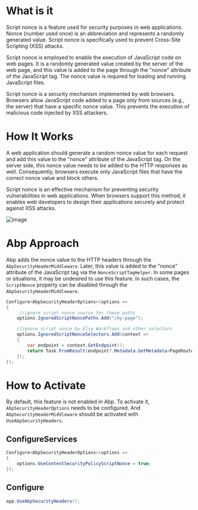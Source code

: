 # What is it

Script nonce is a feature used for security purposes in web applications. Nonce (number used once) is an abbreviation and represents a randomly generated value. Script nonce is specifically used to prevent Cross-Site Scripting (XSS) attacks.

Script nonce is employed to enable the execution of JavaScript code on web pages. It is a randomly generated value created by the server of the web page, and this value is added to the page through the "nonce" attribute of the JavaScript tag. The nonce value is required for loading and running JavaScript files.

Script nonce is a security mechanism implemented by web browsers. Browsers allow JavaScript code added to a page only from sources (e.g., the server) that have a specific nonce value. This prevents the execution of malicious code injected by XSS attackers.

# How It Works

A web application should generate a random nonce value for each request and add this value to the "nonce" attribute of the JavaScript tag. On the server side, this nonce value needs to be added to the HTTP responses as well. Consequently, browsers execute only JavaScript files that have the correct nonce value and block others.

Script nonce is an effective mechanism for preventing security vulnerabilities in web applications. When browsers support this method, it enables web developers to design their applications securely and protect against XSS attacks.

![image](https://github.com/salihozkara/MD/assets/58659931/9751cf17-870e-473b-8754-d729e598d5cc)

# Abp Approach

Abp adds the nonce value to the HTTP headers through the `AbpSecurityHeaderMiddleware`. Later, this value is added to the "nonce" attribute of the JavaScript tag via the `NonceScriptTagHelper`. In some pages or situations, it may be undesired to use this feature. In such cases, the `ScriptNonce` property can be disabled through the `AbpSecurityHeaderMiddleware`.

```csharp
Configure<AbpSecurityHeaderOptions>(options =>
{
     //ignore script nonce source for these paths
    options.IgnoredScriptNoncePaths.Add("/my-page");

    //ignore script nonce by Elsa Workflows and other selectors
    options.IgnoredScriptNonceSelectors.Add(context =>
    {
        var endpoint = context.GetEndpoint();
        return Task.FromResult(endpoint?.Metadata.GetMetadata<PageRouteMetadata>()?.RouteTemplate == "/{YOURHOSTPAGE}");
    });
});
```

# How to Activate

By default, this feature is not enabled in Abp. To activate it, `AbpSecurityHeaderOptions` needs to be configured.
And `AbpSecurityHeaderMiddleware` should be activated with `UseAbpSecurityHeaders`.

## ConfigureServices

```csharp
Configure<AbpSecurityHeaderOptions>(options =>
{
    options.UseContentSecurityPolicyScriptNonce = true;
});
```

## Configure

```csharp
app.UseAbpSecurityHeaders();
```
